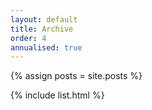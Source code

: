 ```yaml
---
layout: default
title: Archive
order: 4
annualised: true
---
```


{% assign posts = site.posts %}

{% include list.html %}
